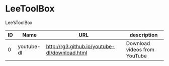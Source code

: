 # LeeToolBox
Lee’sToolBox





| ID | Name | URL | description |
| --- | --- | --- | --- |
| 0 | youtube-dl | http://rg3.github.io/youtube-dl/download.html | Download videos from YouTube |


